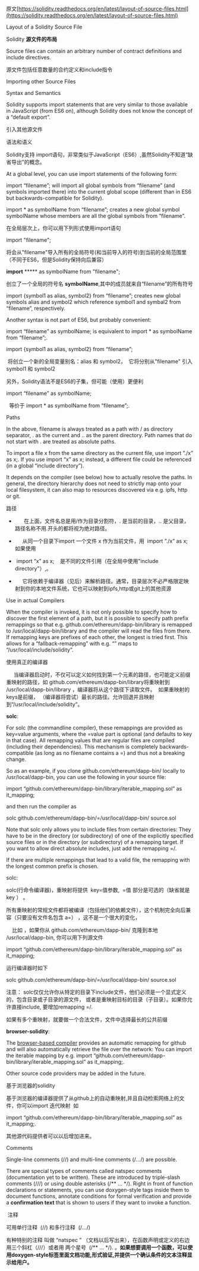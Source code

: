 原文[https://solidity.readthedocs.org/en/latest/layout-of-source-files.html](https://solidity.readthedocs.org/en/latest/layout-of-source-files.html)

Layout of a Solidity Source File

Solidity **源文件的布局**

Source files can contain an arbitrary number of contract definitions and include directives.

源文件包括任意数量的合约定义和include指令

Importing other Source Files

Syntax and Semantics

Solidity supports import statements that are very similar to those available in JavaScript (from ES6 on), although Solidity does not know the concept of a “default export”.

引入其他源文件

语法和语义

Solidity支持 import语句，非常类似于JavaScript（ES6）,虽然Solidity不知道“缺省导出”的概念。

At a global level, you can use import statements of the following form:

import “filename”; will import all global symbols from “filename” (and symbols imported there) into the current global scope (different than in ES6 but backwards-compatible for Solidity).

import * as symbolName from “filename”; creates a new global symbol symbolName whose members are all the global symbols from “filename”.

在全局层次上，你可以用下列形式使用import语句

import "filename"; 

将会从"filename"导入所有的全局符号(和当前导入的符号)到当前的全局范围里（不同于ES6，但是Solidity保持向后兼容）

**import** ***** as symbolName from "filename";

创立了一个全局的符号名 **symbolName**,其中的成员就来自“filename”的所有符号

import {symbol1 as alias, symbol2} from “filename”; creates new global symbols alias and symbol2 which reference symbol1 and symbal2 from “filename”, respectively.

Another syntax is not part of ES6, but probably convenient:

import “filename” as symbolName; is equivalent to import * as symbolName from “filename”;.

import {symbol1 as alias, symbol2} from “filename”; 

 将创立一个新的全局变量别名：alias 和 symbol2，  它将分别从"filename" 引入symbol1 和 symbol2

另外，Solidity语法不是ES6的子集，但可能（使用）更便利

import “filename” as symbolName; 

  等价于 import * as symbolName from “filename”;.

Paths

In the above, filename is always treated as a path with / as directory separator, . as the current and .. as the parent directory. Path names that do not start with . are treated as absolute paths.

To import a file x from the same directory as the current file, use import ”./x” as x;. If you use import “x” as x; instead, a different file could be referenced (in a global “include directory”).

It depends on the compiler (see below) how to actually resolve the paths. In general, the directory hierarchy does not need to strictly map onto your local filesystem, it can also map to resources discovered via e.g. ipfs, http or git.

路径

-       在上面，文件名总是用/作为目录分割符，. 是当前的目录，.. 是父目录，路径名称不用.开头的都将视为绝对路径。


-      从同一个目录下import 一个文件 x 作为当前文件，用  import ”./x” as x;  如果使用 


-  import “x” as x;    是不同的文件引用（在全局中使用"include directory"）,。


-      它将依赖于编译器（见后）来解析路径。通常，目录层次不必严格限定映射到你的本地文件系统，它也可以映射到ipfs,http或git上的其他资源

Use in actual Compilers

When the compiler is invoked, it is not only possible to specify how to discover the first element of a path, but it is possible to specify path prefix remappings so that e.g. github.com/ethereum/dapp-bin/library is remapped to /usr/local/dapp-bin/library and the compiler will read the files from there. If remapping keys are prefixes of each other, the longest is tried first. This allows for a “fallback-remapping” with e.g. “” maps to “/usr/local/include/solidity”.

使用真正的编译器

     当编译器启动时，不仅可以定义如何找到第一个元素的路径，也可能定义前缀重映射的路径，如 github.com/ethereum/dapp-bin/library将重映射到 /usr/local/dapp-bin/library ，编译器将从这个路径下读取文件。  如果重映射的keys是前缀， （编译器将尝试）最长的路径。允许回退并且映射到“/usr/local/include/solidity”。

**solc**:

For solc (the commandline compiler), these remappings are provided as key=value arguments, where the =value part is optional (and defaults to key in that case). All remapping values that are regular files are compiled (including their dependencies). This mechanism is completely backwards-compatible (as long as no filename contains a =) and thus not a breaking change.

So as an example, if you clone github.com/ethereum/dapp-bin/ locally to /usr/local/dapp-bin, you can use the following in your source file:

import “github.com/ethereum/dapp-bin/library/iterable_mapping.sol” as it_mapping;

and then run the compiler as

solc github.com/ethereum/dapp-bin/=/usr/local/dapp-bin/ source.sol

Note that solc only allows you to include files from certain directories: They have to be in the directory (or subdirectory) of one of the explicitly specified source files or in the directory (or subdirectory) of a remapping target. If you want to allow direct absolute includes, just add the remapping =/.

If there are multiple remappings that lead to a valid file, the remapping with the longest common prefix is chosen.

solc:

solc(行命令编译器)，重映射将提供  key=值参数,  =值 部分是可选的（缺省就是key ） 。 

所有重映射的常规文件都将被编译（包括他们的依赖文件），这个机制完全向后兼容（只要没有文件名包含 a=） ，这不是一个很大的变化，

    比如 ，如果你从 github.com/ethereum/dapp-bin/ 克隆到本地 /usr/local/dapp-bin, 你可以用下列源文件

import “github.com/ethereum/dapp-bin/library/iterable_mapping.sol” as it_mapping;

运行编译器时如下

solc github.com/ethereum/dapp-bin/=/usr/local/dapp-bin/ source.sol

注意： solc仅仅允许你从特定的目录下include文件，他们必须是一个显式定义的，包含目录或子目录的源文件， 或者是重映射目标的目录（子目录）。如果你允许直接include, 要增加remapping =/. 

如果有多个重映射，就要做一个合法文件，文件中选择最长的公共前缀

**browser-solidity**:

The [browser-based compiler](https://chriseth.github.io/browser-solidity) provides an automatic remapping for github and will also automatically retrieve the file over the network: You can import the iterable mapping by e.g. import “github.com/ethereum/dapp-bin/library/iterable_mapping.sol” as it_mapping;.

Other source code providers may be added in the future.

基于浏览器的solidity

基于浏览器的编译器提供了从github上的自动重映射,并且自动检索网络上的文件，你可以import 迭代映射  如

import “github.com/ethereum/dapp-bin/library/iterable_mapping.sol” as it_mapping;.

其他源代码提供者可以以后增加进来。

Comments

Single-line comments (//) and multi-line comments (/*...*/) are possible.

There are special types of comments called natspec comments (documentation yet to be written). These are introduced by triple-slash comments (///) or using double asterisks (/** ... */). Right in front of function declarations or statements, you can use doxygen-style tags inside them to document functions, annotate conditions for formal verification and provide a **confirmation text** that is shown to users if they want to invoke a function.

 注释

可用单行注释  (//) 和多行注释  (/*...*/)

有种特别的注释 叫做 “natspec ” （文档以后写出来），在函数声明或定义的右边用三个斜杠（///）或者用 两个星号  (/** ... */). 。**如果想要调用一个函数，可以使用doxygen-style标签里面文档功能,形式验证,并提供一个确认条件的文本注释显示给用户。**
